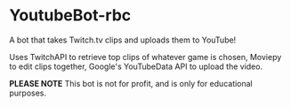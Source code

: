 # YoutubeBot-rbc
 A bot that takes Twitch.tv clips and uploads them to YouTube!  
   
Uses TwitchAPI to retrieve top clips of whatever game is chosen, Moviepy to edit clips together, Google's YouTubeData API to upload the video.  

**PLEASE NOTE** This bot is not for profit, and is only for educational purposes.
